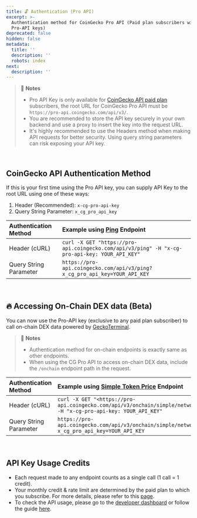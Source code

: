 ```yaml
---
title: 🔓 Authentication (Pro API)
excerpt: >-
  Authentication method for CoinGecko Pro API (Paid plan subscribers with
  Pro-API keys)
deprecated: false
hidden: false
metadata:
  title: ''
  description: ''
  robots: index
next:
  description: ''
---
```

> 📘 **Notes**
> 
> - Pro API Key is only available for [CoinGecko API paid plan ](https://www.coingecko.com/en/api/pricing)subscribers, the root URL for CoinGecko Pro API must be `https://pro-api.coingecko.com/api/v3/`.
> - You are recommended to store the API key securely in your own backend and use a proxy to insert the key into the request URL.
> - It's highly recommended to use the Headers method when making API requests for better security. Using query string parameters can risk exposing your API key.

<br />

## CoinGecko API Authentication Method

If this is your first time using the Pro API key, you can supply API Key to the root URL using one of these ways:

1. Header (Recommended): `x-cg-pro-api-key`
2. Query String Parameter: `x_cg_pro_api_key`

| Authentication Method  | Example using [Ping](/reference/ping-server) Endpoint                                         |
| :--------------------- | :-------------------------------------------------------------------------------------------- |
| Header (cURL)          | `curl -X GET "https://pro-api.coingecko.com/api/v3/ping" -H "x-cg-pro-api-key: YOUR_API_KEY"` |
| Query String Parameter | `https://pro-api.coingecko.com/api/v3/ping?x_cg_pro_api_key=YOUR_API_KEY`                     |

<br />

## 🔥 Accessing On-Chain DEX data (Beta)

You can now use the Pro-API key (exclusive to any paid plan subscriber) to call on-chain DEX data powered by [GeckoTerminal](https://www.geckoterminal.com/).

> 📘 **Notes**
> 
> - Authentication method for on-chain endpoints is exactly same as other endpoints.
> - When using the CG Pro API to access on-chain DEX data, include the `/onchain` endpoint path in the request.

| Authentication Method  | Example using [Simple Token Price](/reference/onchain-simple-price) Endpoint                                                                                                  |
| :--------------------- | :---------------------------------------------------------------------------------------------------------------------------------------------------------------------------- |
| Header (cURL)          | `curl -X GET "<https://pro-api.coingecko.com/api/v3/onchain/simple/networks/eth/token_price/0xc02aaa39b223fe8d0a0e5c4f27ead9083c756cc2>" -H "x-cg-pro-api-key: YOUR_API_KEY"` |
| Query String Parameter | `https://pro-api.coingecko.com/api/v3/onchain/simple/networks/eth/token_price/0xc02aaa39b223fe8d0a0e5c4f27ead9083c756cc2?x_cg_pro_api_key=YOUR_API_KEY`                       |

<br />

## API Key Usage Credits

- Each request made to any endpoint counts as a single call (1 call = 1 credit).
- Your monthly credit & rate limit are determined by the paid plan to which you subscribe. For more details, please refer to this [page](https://www.coingecko.com/en/api/pricing).
- To check the API usage, please go to the [developer dashboard](https://www.coingecko.com/en/developers/dashboard) or follow the guide [here](/reference/setting-up-your-api-key#4-api-usage-report).